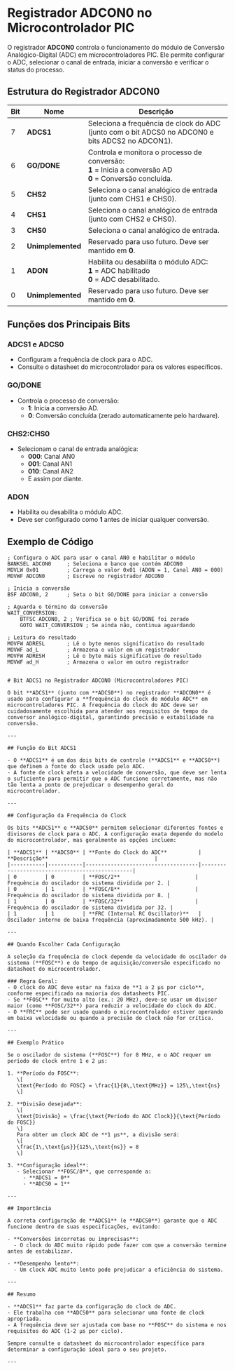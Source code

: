 # Registrador ADCON0 no Microcontrolador PIC

O registrador **ADCON0** controla o funcionamento do módulo de Conversão Analógico-Digital (ADC) em microcontroladores PIC. Ele permite configurar o ADC, selecionar o canal de entrada, iniciar a conversão e verificar o status do processo.

## Estrutura do Registrador ADCON0

| **Bit** | **Nome**        | **Descrição**                                                                                                                             |
|---------|-----------------|-------------------------------------------------------------------------------------------------------------------------------------------|
| 7       | **ADCS1**       | Seleciona a frequência de clock do ADC (junto com o bit ADCS0 no ADCON0 e bits ADCS2 no ADCON1).                                           |
| 6       | **GO/DONE**     | Controla e monitora o processo de conversão: <br> **1** = Inicia a conversão AD <br> **0** = Conversão concluída.                        |
| 5       | **CHS2**        | Seleciona o canal analógico de entrada (junto com CHS1 e CHS0).                                                                           |
| 4       | **CHS1**        | Seleciona o canal analógico de entrada (junto com CHS2 e CHS0).                                                                           |
| 3       | **CHS0**        | Seleciona o canal analógico de entrada.                                                                                                   |
| 2       | **Unimplemented** | Reservado para uso futuro. Deve ser mantido em **0**.                                                                                   |
| 1       | **ADON**        | Habilita ou desabilita o módulo ADC: <br> **1** = ADC habilitado <br> **0** = ADC desabilitado.                                            |
| 0       | **Unimplemented** | Reservado para uso futuro. Deve ser mantido em **0**.                                                                                   |

## Funções dos Principais Bits

### ADCS1 e ADCS0
- Configuram a frequência de clock para o ADC.
- Consulte o datasheet do microcontrolador para os valores específicos.

### GO/DONE
- Controla o processo de conversão:
  - **1**: Inicia a conversão AD.
  - **0**: Conversão concluída (zerado automaticamente pelo hardware).

### CHS2:CHS0
- Selecionam o canal de entrada analógica:
  - **000**: Canal AN0
  - **001**: Canal AN1
  - **010**: Canal AN2
  - E assim por diante.

### ADON
- Habilita ou desabilita o módulo ADC.
- Deve ser configurado como **1** antes de iniciar qualquer conversão.

## Exemplo de Código

```assembly
; Configura o ADC para usar o canal AN0 e habilitar o módulo
BANKSEL ADCON0     ; Seleciona o banco que contém ADCON0
MOVLW 0x01         ; Carrega o valor 0x01 (ADON = 1, Canal AN0 = 000)
MOVWF ADCON0       ; Escreve no registrador ADCON0

; Inicia a conversão
BSF ADCON0, 2      ; Seta o bit GO/DONE para iniciar a conversão

; Aguarda o término da conversão
WAIT_CONVERSION:
    BTFSC ADCON0, 2 ; Verifica se o bit GO/DONE foi zerado
    GOTO WAIT_CONVERSION ; Se ainda não, continua aguardando

; Leitura do resultado
MOVFW ADRESL       ; Lê o byte menos significativo do resultado
MOVWF ad_L         ; Armazena o valor em um registrador
MOVFW ADRESH       ; Lê o byte mais significativo do resultado
MOVWF ad_H         ; Armazena o valor em outro registrador


# Bit ADCS1 no Registrador ADCON0 (Microcontroladores PIC)

O bit **ADCS1** (junto com **ADCS0**) no registrador **ADCON0** é usado para configurar a **frequência do clock do módulo ADC** em microcontroladores PIC. A frequência do clock do ADC deve ser cuidadosamente escolhida para atender aos requisitos de tempo do conversor analógico-digital, garantindo precisão e estabilidade na conversão.

---

## Função do Bit ADCS1

- O **ADCS1** é um dos dois bits de controle (**ADCS1** e **ADCS0**) que definem a fonte do clock usado pelo ADC.
- A fonte de clock afeta a velocidade de conversão, que deve ser lenta o suficiente para permitir que o ADC funcione corretamente, mas não tão lenta a ponto de prejudicar o desempenho geral do microcontrolador.

---

## Configuração da Frequência do Clock

Os bits **ADCS1** e **ADCS0** permitem selecionar diferentes fontes e divisores de clock para o ADC. A configuração exata depende do modelo do microcontrolador, mas geralmente as opções incluem:

| **ADCS1** | **ADCS0** | **Fonte do Clock do ADC**          | **Descrição**                                  |
|-----------|-----------|------------------------------------|------------------------------------------------|
| 0         | 0         | **FOSC/2**                        | Frequência do oscilador do sistema dividida por 2. |
| 0         | 1         | **FOSC/8**                        | Frequência do oscilador do sistema dividida por 8. |
| 1         | 0         | **FOSC/32**                       | Frequência do oscilador do sistema dividida por 32. |
| 1         | 1         | **FRC (Internal RC Oscillator)**   | Oscilador interno de baixa frequência (aproximadamente 500 kHz). |

---

## Quando Escolher Cada Configuração

A seleção da frequência do clock depende da velocidade do oscilador do sistema (**FOSC**) e do tempo de aquisição/conversão especificado no datasheet do microcontrolador.

### Regra Geral:
- O clock do ADC deve estar na faixa de **1 a 2 µs por ciclo**, conforme especificado na maioria dos datasheets PIC.
- Se **FOSC** for muito alto (ex.: 20 MHz), deve-se usar um divisor maior (como **FOSC/32**) para reduzir a velocidade do clock do ADC.
- O **FRC** pode ser usado quando o microcontrolador estiver operando em baixa velocidade ou quando a precisão do clock não for crítica.

---

## Exemplo Prático

Se o oscilador do sistema (**FOSC**) for 8 MHz, e o ADC requer um período de clock entre 1 e 2 µs:

1. **Período do FOSC**:
   \[
   \text{Período do FOSC} = \frac{1}{8\,\text{MHz}} = 125\,\text{ns}
   \]

2. **Divisão desejada**:
   \[
   \text{Divisão} = \frac{\text{Período do ADC Clock}}{\text{Período do FOSC}}
   \]
   Para obter um clock ADC de **1 µs**, a divisão será:
   \[
   \frac{1\,\text{µs}}{125\,\text{ns}} = 8
   \]

3. **Configuração ideal**:
   - Selecionar **FOSC/8**, que corresponde a:
     - **ADCS1 = 0**
     - **ADCS0 = 1**

---

## Importância

A correta configuração de **ADCS1** (e **ADCS0**) garante que o ADC funcione dentro de suas especificações, evitando:

- **Conversões incorretas ou imprecisas**:
  - O clock do ADC muito rápido pode fazer com que a conversão termine antes de estabilizar.
  
- **Desempenho lento**:
  - Um clock ADC muito lento pode prejudicar a eficiência do sistema.

---

## Resumo

- **ADCS1** faz parte da configuração do clock do ADC.
- Ele trabalha com **ADCS0** para selecionar uma fonte de clock apropriada.
- A frequência deve ser ajustada com base no **FOSC** do sistema e nos requisitos do ADC (1-2 µs por ciclo).

Sempre consulte o datasheet do microcontrolador específico para determinar a configuração ideal para o seu projeto.

---
